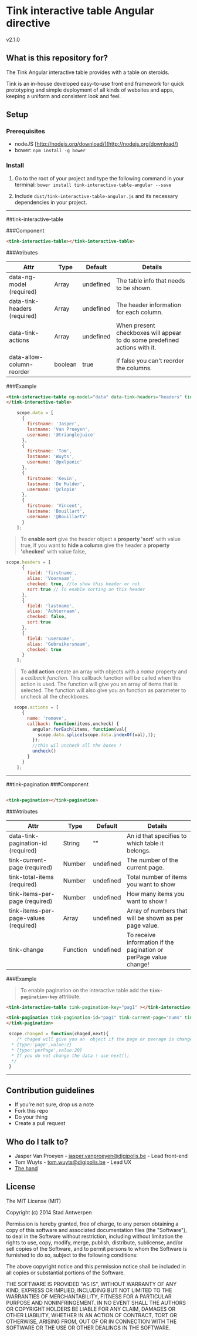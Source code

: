 # Tink interactive table Angular directive

v2.1.0

## What is this repository for?

The Tink Angular interactive table provides with a table on steroids.

Tink is an in-house developed easy-to-use front end framework for quick prototyping and simple deployment of all kinds of websites and apps, keeping a uniform and consistent look and feel.

## Setup

### Prerequisites

* nodeJS [http://nodejs.org/download/](http://nodejs.org/download/)
* bower: `npm install -g bower`

### Install

1. Go to the root of your project and type the following command in your terminal:
   `bower install tink-interactive-table-angular --save`

2. Include `dist/tink-interactive-table-angular.js` and its necessary dependencies in your project.


----------


##tink-interactive-table

###Component
```html
<tink-interactive-table></tink-interactive-table>
```

###Atributes

<table class="table-dev">
  <thead>
    <tr>
      <th>Attr</th>
      <th>Type</th>
      <th>Default</th>
      <th>Details</th>
    </tr>
  </thead>
  <tbody>
    <tr>
      <td>data-ng-model (required)</td>
      <td>Array</td>
      <td>undefined</td>
      <td>The table info that needs to be shown.</td>
    </tr>
    <tr>
      <td>data-tink-headers (required)</td>
      <td>Array</td>
      <td>undefined</td>
      <td>The header information for each column.</td>
    </tr>
    <tr>
      <td>data-tink-actions</td>
      <td>Array</td>
      <td>undefined</td>
      <td>When present checkboxes will appear to do some predefined actions with it.</td>
    </tr>
    <tr>
      <td>data-allow-column-reorder</td>
      <td>boolean</td>
      <td>true</td>
      <td>If false you can't reorder the columns.</td>
    </tr>
  </tbody>
</table>


###Example
```html
<tink-interactive-table ng-model="data" data-tink-headers="headers" tink-actions="actions">
</tink-interactive-table>
```

```javascript
    scope.data = [
      {
        firstname: 'Jasper',
        lastname: 'Van Proeyen',
        username: '@trianglejuice'
      },
      {
        firstname: 'Tom',
        lastname: 'Wuyts',
        username: '@pxlpanic'
      },
      {
        firstname: 'Kevin',
        lastname: 'De Mulder',
        username: '@clopin'
      },
      {
        firstname: 'Vincent',
        lastname: 'Bouillart',
        username: '@BouillartV'
      }
    ];
```
> To **enable sort** give the header object a **property 'sort'** with value true,
> If you want to **hide a column** give the header a **property 'checked'** with value false,
```javascript
scope.headers = [
      {
        field: 'firstname',
        alias: 'Voornaam',
        checked: true, //to show this header or not
        sort:true // To enable sorting on this header
      },
      {
        field: 'lastname',
        alias: 'Achternaam',
        checked: false,
        sort:true
      },
      {
        field: 'username',
        alias: 'Gebruikersnaam',
        checked: true
      }
    ];
```
> To **add action** create an array with objects with a *name* property and a *callback function*. This callback function will be called when this action is used. The function will give you an array of items that is selected. The function will also give you an function as parameter to uncheck all the checkboxes.
```javascript
   scope.actions = [
      {
        name: 'remove',
        callback: function(items,uncheck) {
          angular.forEach(items, function(val{ 
            scope.data.splice(scope.data.indexOf(val),1);
          });
          //this wil uncheck all the boxes !
          uncheck()
        }
      }
    ];
```


----------


##tink-pagination
###Component
```html

<tink-pagination></tink-pagination>
```

###Atributes

<table class="table-dev">
  <thead>
    <tr>
      <th>Attr</th>
      <th>Type</th>
      <th>Default</th>
      <th>Details</th>
    </tr>
  </thead>
  <tbody>
    <tr>
      <td>data-tink-pagination-id (required)</td>
      <td>String</td>
      <td>""</td>
      <td>An id that specifies to which table it belongs.</td>
    </tr>
    <tr>
      <td>tink-current-page (required)</td>
      <td>Number</td>
      <td>undefined</td>
      <td>The number of the current page.</td>
    </tr>
    <tr>
      <td>tink-total-items (required)</td>
      <td>Number</td>
      <td>undefined</td>
      <td>Total number of items you want to show</td>
    </tr>
    <tr>
      <td>tink-items-per-page (required)</td>
      <td>Number</td>
      <td>undefined</td>
      <td>How many items you want to show !</td>
    </tr>
    <tr>
      <td>tink-items-per-page-values (required)</td>
      <td>Array</td>
      <td>undefined</td>
      <td>Array of numbers that will be shown as per page value.</td>
    </tr>
    <tr>
      <td>tink-change</td>
      <td>Function</td>
      <td>undefined</td>
      <td>To receive information if the pagination or perPage value change!</td>
    </tr>
  </tbody>
</table>

###Example
> To enable pagination on the interactive table add the **`tink-pagination-key`** attribute.
```html
<tink-interactive-table tink-pagination-key="pag1" ></tink-interactive-table>

<tink-pagination tink-pagination-id="pag1" tink-current-page="nums" tink-change="changed" tink-total-items="200" tink-items-per-page="10" tink-items-per-page-values="perpageValue">
</tink-pagination>
```

```javascript
 scope.changed = function(chaged,next){
    /* chaged will give you an  object if the page or peerage is changed.
  * {type:'page',value:2}
  * {type:'perPage',value:20}
  * If you do not change the data ! use next();
  */
 }
```


----------
## Contribution guidelines

* If you're not sure, drop us a note
* Fork this repo
* Do your thing
* Create a pull request

## Who do I talk to?

* Jasper Van Proeyen - jasper.vanproeyen@digipolis.be - Lead front-end
* Tom Wuyts - tom.wuyts@digipolis.be - Lead UX
* [The hand](https://www.youtube.com/watch?v=_O-QqC9yM28)

## License

The MIT License (MIT)

Copyright (c) 2014 Stad Antwerpen

Permission is hereby granted, free of charge, to any person obtaining a copy
of this software and associated documentation files (the "Software"), to deal
in the Software without restriction, including without limitation the rights
to use, copy, modify, merge, publish, distribute, sublicense, and/or sell
copies of the Software, and to permit persons to whom the Software is
furnished to do so, subject to the following conditions:

The above copyright notice and this permission notice shall be included in all
copies or substantial portions of the Software.

THE SOFTWARE IS PROVIDED "AS IS", WITHOUT WARRANTY OF ANY KIND, EXPRESS OR
IMPLIED, INCLUDING BUT NOT LIMITED TO THE WARRANTIES OF MERCHANTABILITY,
FITNESS FOR A PARTICULAR PURPOSE AND NONINFRINGEMENT. IN NO EVENT SHALL THE
AUTHORS OR COPYRIGHT HOLDERS BE LIABLE FOR ANY CLAIM, DAMAGES OR OTHER
LIABILITY, WHETHER IN AN ACTION OF CONTRACT, TORT OR OTHERWISE, ARISING FROM,
OUT OF OR IN CONNECTION WITH THE SOFTWARE OR THE USE OR OTHER DEALINGS IN THE
SOFTWARE.

